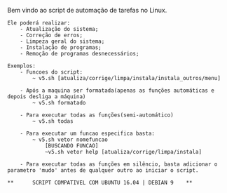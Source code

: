 Bem vindo ao script de automação de tarefas no Linux. 

    Ele poderá realizar:
        - Atualização do sistema;
        - Correção de erros;
        - Limpeza geral do sistema;
        - Instalação de programas;
        - Remoção de programas desnecessários;

    Exemplos:        
        - Funcoes do script:
            ~ v5.sh [atualiza/corrige/limpa/instala/instala_outros/menu]

        - Após a maquina ser formatada(apenas as funções automáticas e depois desliga a máquina)
            ~ v5.sh formatado

        - Para executar todas as funções(semi-automático)
            ~ v5.sh todas

        - Para executar um funcao especifica basta:
            ~ v5.sh vetor nomefuncao
                [BUSCANDO FUNCAO]
                ~v5.sh vetor help [atualiza/corrige/limpa/instala]

        - Para executar todas as funções em silêncio, basta adicionar o parametro 'mudo' antes de qualquer outro ao iniciar o script.  

    **      SCRIPT COMPATIVEL COM UBUNTU 16.04 | DEBIAN 9    **